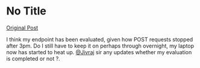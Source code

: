 # No Title

[Original Post](https://discourse.onlinedegree.iitm.ac.in/t/169029/460)

<p>I think my endpoint has been evaluated, given how POST requests stopped after 3pm. Do I still have to keep it on perhaps through overnight, my laptop now has started to heat up. <a class="mention" href="/u/jivraj">@Jivraj</a> sir any updates whether my evaluation is completed or not ?.</p>